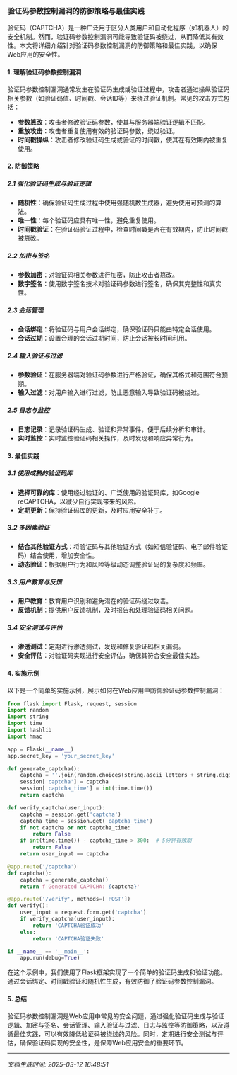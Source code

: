 ### 验证码参数控制漏洞的防御策略与最佳实践

验证码（CAPTCHA）是一种广泛用于区分人类用户和自动化程序（如机器人）的安全机制。然而，验证码参数控制漏洞可能导致验证码被绕过，从而降低其有效性。本文将详细介绍针对验证码参数控制漏洞的防御策略和最佳实践，以确保Web应用的安全性。

#### 1. 理解验证码参数控制漏洞

验证码参数控制漏洞通常发生在验证码生成或验证过程中，攻击者通过操纵验证码相关参数（如验证码值、时间戳、会话ID等）来绕过验证机制。常见的攻击方式包括：

- **参数篡改**：攻击者修改验证码参数，使其与服务器端验证逻辑不匹配。
- **重放攻击**：攻击者重复使用有效的验证码参数，绕过验证。
- **时间戳操纵**：攻击者修改验证码生成或验证的时间戳，使其在有效期内被重复使用。

#### 2. 防御策略

##### 2.1 强化验证码生成与验证逻辑

- **随机性**：确保验证码生成过程中使用强随机数生成器，避免使用可预测的算法。
- **唯一性**：每个验证码应具有唯一性，避免重复使用。
- **时间戳验证**：在验证码验证过程中，检查时间戳是否在有效期内，防止时间戳被篡改。

##### 2.2 加密与签名

- **参数加密**：对验证码相关参数进行加密，防止攻击者篡改。
- **数字签名**：使用数字签名技术对验证码参数进行签名，确保其完整性和真实性。

##### 2.3 会话管理

- **会话绑定**：将验证码与用户会话绑定，确保验证码只能由特定会话使用。
- **会话过期**：设置合理的会话过期时间，防止会话被长时间利用。

##### 2.4 输入验证与过滤

- **参数验证**：在服务器端对验证码参数进行严格验证，确保其格式和范围符合预期。
- **输入过滤**：对用户输入进行过滤，防止恶意输入导致验证码被绕过。

##### 2.5 日志与监控

- **日志记录**：记录验证码生成、验证和异常事件，便于后续分析和审计。
- **实时监控**：实时监控验证码相关操作，及时发现和响应异常行为。

#### 3. 最佳实践

##### 3.1 使用成熟的验证码库

- **选择可靠的库**：使用经过验证的、广泛使用的验证码库，如Google reCAPTCHA，以减少自行实现带来的风险。
- **定期更新**：保持验证码库的更新，及时应用安全补丁。

##### 3.2 多因素验证

- **结合其他验证方式**：将验证码与其他验证方式（如短信验证码、电子邮件验证码）结合使用，增加安全性。
- **动态验证**：根据用户行为和风险等级动态调整验证码的复杂度和频率。

##### 3.3 用户教育与反馈

- **用户教育**：教育用户识别和避免潜在的验证码绕过攻击。
- **反馈机制**：提供用户反馈机制，及时报告和处理验证码相关问题。

##### 3.4 安全测试与评估

- **渗透测试**：定期进行渗透测试，发现和修复验证码相关漏洞。
- **安全评估**：对验证码实现进行安全评估，确保其符合安全最佳实践。

#### 4. 实施示例

以下是一个简单的实施示例，展示如何在Web应用中防御验证码参数控制漏洞：

```python
from flask import Flask, request, session
import random
import string
import time
import hashlib
import hmac

app = Flask(__name__)
app.secret_key = 'your_secret_key'

def generate_captcha():
    captcha = ''.join(random.choices(string.ascii_letters + string.digits, k=6))
    session['captcha'] = captcha
    session['captcha_time'] = int(time.time())
    return captcha

def verify_captcha(user_input):
    captcha = session.get('captcha')
    captcha_time = session.get('captcha_time')
    if not captcha or not captcha_time:
        return False
    if int(time.time()) - captcha_time > 300:  # 5分钟有效期
        return False
    return user_input == captcha

@app.route('/captcha')
def captcha():
    captcha = generate_captcha()
    return f'Generated CAPTCHA: {captcha}'

@app.route('/verify', methods=['POST'])
def verify():
    user_input = request.form.get('captcha')
    if verify_captcha(user_input):
        return 'CAPTCHA验证成功'
    else:
        return 'CAPTCHA验证失败'

if __name__ == '__main__':
    app.run(debug=True)
```

在这个示例中，我们使用了Flask框架实现了一个简单的验证码生成和验证功能。通过会话绑定、时间戳验证和随机性生成，有效防御了验证码参数控制漏洞。

#### 5. 总结

验证码参数控制漏洞是Web应用中常见的安全问题，通过强化验证码生成与验证逻辑、加密与签名、会话管理、输入验证与过滤、日志与监控等防御策略，以及遵循最佳实践，可以有效降低验证码被绕过的风险。同时，定期进行安全测试与评估，确保验证码实现的安全性，是保障Web应用安全的重要环节。

---

*文档生成时间: 2025-03-12 16:48:51*



















